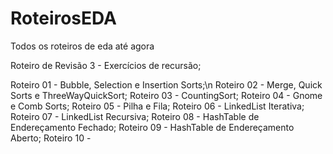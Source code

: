 # RoteirosEDA
Todos os roteiros de eda até agora

Roteiro de Revisão 3 - Exercícios de recursão;

Roteiro 01 - Bubble, Selection e Insertion Sorts;\n
Roteiro 02 - Merge, Quick Sorts e ThreeWayQuickSort;
Roteiro 03 - CountingSort;
Roteiro 04 - Gnome e Comb Sorts;
Roteiro 05 - Pilha e Fila;
Roteiro 06 - LinkedList Iterativa;
Roteiro 07 - LinkedList Recursiva;
Roteiro 08 - HashTable de Endereçamento Fechado;
Roteiro 09 - HashTable de Endereçamento Aberto;
Roteiro 10 -
